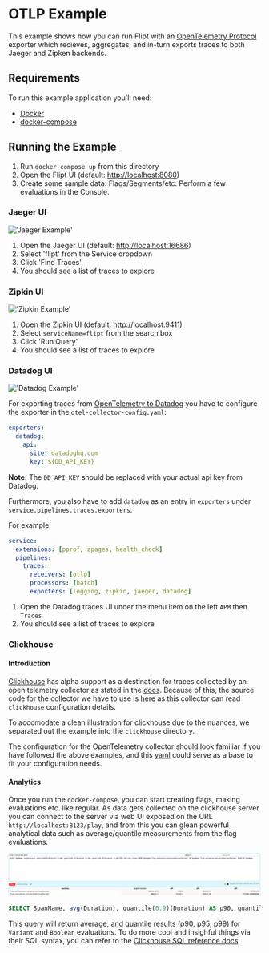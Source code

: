 # OTLP Example

This example shows how you can run Flipt with an [OpenTelemetry Protocol](https://opentelemetry.io/docs/reference/specification/protocol/) exporter which recieves, aggregates, and in-turn exports traces to both Jaeger and Zipken backends.

## Requirements

To run this example application you'll need:

* [Docker](https://docs.docker.com/install/)
* [docker-compose](https://docs.docker.com/compose/install/)

## Running the Example

1. Run `docker-compose up` from this directory
1. Open the Flipt UI (default: [http://localhost:8080](http://localhost:8080))
1. Create some sample data: Flags/Segments/etc. Perform a few evaluations in the Console.

### Jaeger UI

!['Jaeger Example'](../../images/jaeger.jpg)

1. Open the Jaeger UI (default: [http://localhost:16686](http://localhost:16686))
1. Select 'flipt' from the Service dropdown
1. Click 'Find Traces'
1. You should see a list of traces to explore

### Zipkin UI

!['Zipkin Example'](../../images/zipkin.png)

1. Open the Zipkin UI (default: [http://localhost:9411](http://localhost:9411))
1. Select `serviceName=flipt` from the search box
1. Click 'Run Query'
1. You should see a list of traces to explore

### Datadog UI

!['Datadog Example'](../../images/datadog.png)

For exporting traces from [OpenTelemetry to Datadog](https://docs.datadoghq.com/opentelemetry/otel_collector_datadog_exporter) you have to configure the exporter in the `otel-collector-config.yaml`:

```yaml
exporters:
  datadog:
    api:
      site: datadoghq.com
      key: ${DD_API_KEY}
```

**Note:** The `DD_API_KEY` should be replaced with your actual api key from Datadog.

Furthermore, you also have to add `datadog` as an entry in `exporters` under `service.pipelines.traces.exporters`.

For example:

```yaml
service:
  extensions: [pprof, zpages, health_check]
  pipelines:
    traces:
      receivers: [otlp]
      processors: [batch]
      exporters: [logging, zipkin, jaeger, datadog]
```

1. Open the Datadog traces UI under the menu item on the left `APM` then `Traces`
1. You should see a list of traces to explore

### Clickhouse

#### Introduction

[Clickhouse](https://clickhouse.com/) has alpha support as a destination for traces collected by an open telemetry collector as stated in the [docs](https://github.com/open-telemetry/opentelemetry-collector-contrib/blob/main/exporter/clickhouseexporter/README.md). Because of this, the source code for the collector we have to use is [here](https://github.com/open-telemetry/opentelemetry-collector-contrib) as this collector can read `clickhouse` configuration details.

To accomodate a clean illustration for clickhouse due to the nuances, we separated out the example into the `clickhouse` directory.

The configuration for the OpenTelemetry collector should look familiar if you have followed the above examples, and this [yaml](./clickhouse/otel-collector-config.yaml) could serve as a base to fit your configuration needs.

#### Analytics

Once you run the `docker-compose`, you can start creating flags, making evaluations etc. like regular. As data gets collected on the clickhouse server you can connect to the server via web UI exposed on the URL `http://localhost:8123/play`, and from this you can glean powerful analytical data such as average/quantile measurements from the flag evaluations.

!['Clickhouse Example'](../../images/clickhouse.png)

```sql
SELECT SpanName, avg(Duration), quantile(0.9)(Duration) AS p90, quantile(0.95)(Duration) AS p95, quantile(0.99)(Duration) AS p99 FROM otel.otel_traces WHERE SpanName='flipt.evaluation.EvaluationService/Variant' OR SpanName='flipt.evaluation.EvaluationService/Boolean' GROUP BY SpanName;
```

This query will return average, and quantile results (p90, p95, p99) for `Variant` and `Boolean` evaluations. To do more cool and insighful things via their SQL syntax, you can refer to the [Clickhouse SQL reference docs](https://clickhouse.com/docs/en/sql-reference).
